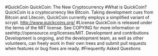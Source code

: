 #QuickCoin
QuickCoin: The New Cryptocurrency
#What is QuickCoin?
QuickCoin is a cryptocurrency like Bitcoin. Taking development cues from Bitcoin and Litecoin, QuickCoin currently employs a simplified variant of scrypt.
http://www.quickcoins.org/
#License
QuickCoin is released under the terms of the MIT license. See COPYING for more information or seehttp://opensource.org/licenses/MIT.
Development and contributions
Development is ongoing, and the development team, as well as other volunteers, can freely work in their own trees and submit pull requests when features or bug fixes are ready.
#Frequently Asked Questions

